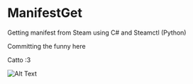 # ManifestGet
Getting manifest from Steam using C# and Steamctl (Python)

Committing the funny here


Catto :3

![Alt Text](https://media.giphy.com/media/vFKqnCdLPNOKc/giphy.gif)
